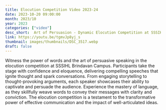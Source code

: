 ```yaml
---
title: Elocution Competition Video 2023-24
date: 2023-10-20 09:00:00
month: 2023/10
year: 2023
categories: ["video"]
desc_short:  Art of Persuasion - Dynamic Elocution Competition at SSSIHL Brindavan Campus
link: https://youtu.be/tgmvJp8yj_s
thumbnail: images/thumbnails/DSC_3517.webp
draft: false
---
```


Witness the power of words and the art of persuasive speaking in the elocution competition at SSSIHL Brindavan Campus. Participants take the stage with confidence and eloquence, delivering compelling speeches that ignite thought and spark conversations. From engaging storytelling to thought-provoking arguments, each speaker showcases their ability to captivate and persuade the audience. Experience the mastery of language, as they skillfully weave words to convey their messages with clarity and conviction. The elocution competition is a testament to the transformative power of effective communication and the impact of well-articulated ideas.
